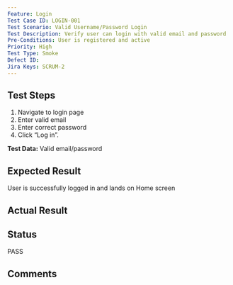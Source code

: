 ```yaml
---
Feature: Login
Test Case ID: LOGIN-001
Test Scenario: Valid Username/Password Login
Test Description: Verify user can login with valid email and password
Pre-Conditions: User is registered and active
Priority: High
Test Type: Smoke
Defect ID: 
Jira Keys: SCRUM-2
---
```


## Test Steps
1. Navigate to login page
2. Enter valid email
3. Enter correct password
4. Click “Log in”.

**Test Data:** Valid email/password

## Expected Result
User is successfully logged in and lands on Home screen

## Actual Result


## Status
PASS

## Comments

